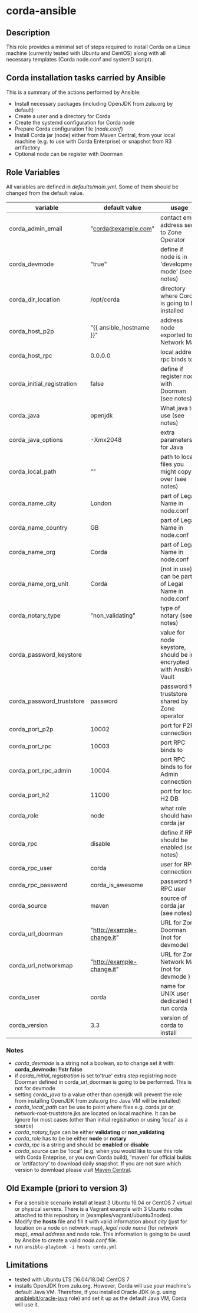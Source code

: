 # corda-ansible

## Description
This role provides a minimal set of steps required to install Corda on a Linux machine (currently tested with Ubuntu and CentOS) along with all necessary templates (Corda node.conf and systemD script).

## Corda installation tasks carried by Ansible

This is a summary of the actions performed by Ansible:

- Install necessary packages (including OpenJDK from zulu.org by default)
- Create a user and a directory for Corda
- Create the systemd configuration for Corda node
- Prepare Corda configuration file (*node.conf*)
- Install Corda jar (node) either from Maven Central, from your local machine (e.g. to use with Corda Enterprise) or snapshot from R3 artifactory
- Optional node can be register with Doorman

## Role Variables

All variables are defined in *defaults/main.yml*. Some of them should be changed from the default value.

|  variable | default value | usage |
| --- | --- | --- |
| corda_admin_email | "corda@example.com" | contact email address sent to Zone Operator |
| corda_devmode | "true" | define if node is in 'development mode' (see notes) |
| corda_dir_location | /opt/corda | directory where Corda is going to be installed |
| corda_host_p2p | "{{ ansible_hostname }}" | address node exported to Network Map |
| corda_host_rpc | 0.0.0.0 | local address rpc binds to |
| corda_initial_registration | false | define if register node with Doorman (see notes) |
| corda_java | openjdk | What java to use (see notes) |
| corda_java_options | -Xmx2048 | extra parameters for Java |
| corda_local_path | "" | path to local files you might copy over (see notes) |
| corda_name_city | London | part of Legal Name in node.conf |
| corda_name_country | GB | part of Legal Name in node.conf |
| corda_name_org | Corda | part of Legal Name in node.conf |
| corda_name_org_unit | Corda | (not in use) can be part of Legal Name in node.conf |
| corda_notary_type | "non_validating" | type of notary (see notes) |
| corda_password_keystore |  | value for node keystore, should be in encrypted with Ansible Vault |
| corda_password_truststore | password | password for truststore shared by Zone operator |
| corda_port_p2p | 10002 | port for P2P connections |
| corda_port_rpc | 10003 | port RPC binds to |
| corda_port_rpc_admin | 10004 | port RPC binds to for Admin connections |
| corda_port_h2 | 11000 | port for local H2 DB |
| corda_role | node | what role should have corda.jar |
| corda_rpc | disable | define if RPC should be enabled (see notes)|
| corda_rpc_user | corda | user for RPC connection |
| corda_rpc_password | corda_is_awesome | password for RPC user |
| corda_source | maven | source of corda.jar (see notes) |
| corda_url_doorman | "http://example-change.it" | URL for Zone Doorman (not for devmode) |
| corda_url_networkmap | "http://example-change.it" | URL for Zone Network Map (not for devmode ) |
| corda_user | corda | name for UNIX user dedicated to run corda |
| corda_version | 3.3 | version of corda to install |

### Notes ###

- *corda_devmode* is a string not a boolean, so to change set it with: **corda_devmode: !!str false**
- if *corda_initial_registration* is set to'true' extra step registring node Doorman defined in corda_url_doorman is going to be performed. This is not for devmode
- setting *corda_java* to a value other than openjdk will prevent the role from installing OpenJDK from zulu.org (no Java VM will be installed)
- *corda_local_path* can be use to point where files e.g. corda.jar or network-root-truststore.jks are located on local machine. It can be ignore for most cases (other than initial registration or using 'local' as a source)
- *corda_notary_type* can be either **validating** or **non_validating**
- *corda_role* has to be be either **node** or **notary**
- *corda_rpc* is a string and should be **enabled** or **disable**
- *corda_source* can be 'local' (e.g. when you would like to use this role with Corda Enteprise, or you own Corda build), 'maven' for official builds or 'artifactory' to download daily snapshot. If you are not sure which version to download please visit [Maven Central](http://repo1.maven.org/maven2/net/corda/corda/).


## Old Example (priori to version 3)

- For a sensible scenario install at least 3 Ubuntu 16.04 or CentOS 7 virtual or physical servers. There is a Vagrant example  with 3 Ubuntu nodes attached to this repository in (examples/vagrant/ubuntu3nodes).
- Modify the **hosts** file and fill it with valid information about *city* (just for location on a node on network map), *legal node name* (for *network map*), *email address* and node *role*. This information is going to be used by Ansible to create a valid *node.conf* file.
- run `ansible-playbook -i hosts corda.yml`

## Limitations

- tested with Ubuntu LTS (16.04/18.04) CentOS 7
- installs OpenJDK from zulu.org. However, Corda will use your machine's default Java VM. Therefore, if you installed Oracle JDK (e.g. using [ansiblebit/oracle-java](https://github.com/ansiblebit/oracle-java) role) and set it up as the default Java VM, Corda will use it.
